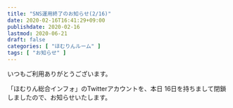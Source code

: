 ```yaml
---
title: "SNS運用終了のお知らせ(2/16)"
date: 2020-02-16T16:41:29+09:00
publishdate: 2020-02-16
lastmod: 2020-06-21
draft: false
categories: [ "ほむりんルーム" ]
tags: [ "お知らせ" ]
---
```


いつもご利用ありがとうございます。

「ほむりん総合インフォ」のTwitterアカウントを、本日 16日を持ちまして閉鎖しましたので、お知らせいたします。